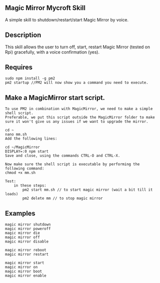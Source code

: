 ## Magic Mirror Mycroft Skill
A simple skill to shutdown/restart/start Magic Mirror by voice.

## Description
This skill allows the user to turn off, start, restart Magic Mirror (tested on Rpi) gracefully, with a voice confirmation (yes).

## Requires
	sudo npm install -g pm2
	pm2 startup //PM2 will now show you a command you need to execute.

## Make a MagicMirror start script.
	To use PM2 in combination with MagicMirror, we need to make a simple shell script. 
	Preferable, we put this script outside the MagicMirror folder to make sure it won't give us any issues if we want to upgrade the mirror.

	cd ~
	nano mm.sh
	Add the following lines:

	cd ~/MagicMirror
	DISPLAY=:0 npm start
	Save and close, using the commands CTRL-O and CTRL-X. 
	
	Now make sure the shell script is executable by performing the following command:
	chmod +x mm.sh
	
	Test:
		in these steps:
			pm2 start mm.sh // to start magic mirror (wait a bit till it loads)
			pm2 delete mm // to stop magic mirror
	
## Examples
	magic mirror shutdown
	magic mirror poweroff
	magic mirror die
	magic mirror off
	magic mirror disable

	magic mirror reboot
	magic mirror restart

	magic mirror start
	magic mirror on
	magic mirror boot
	magic mirror enable



